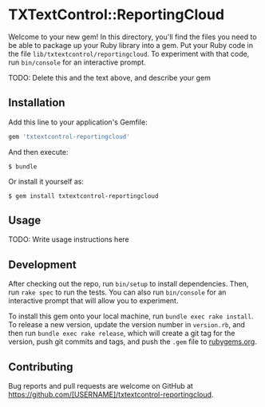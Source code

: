 # TXTextControl::ReportingCloud

Welcome to your new gem! In this directory, you'll find the files you need to be able to package up your Ruby library into a gem. Put your Ruby code in the file `lib/txtextcontrol/reportingcloud`. To experiment with that code, run `bin/console` for an interactive prompt.

TODO: Delete this and the text above, and describe your gem

## Installation

Add this line to your application's Gemfile:

```ruby
gem 'txtextcontrol-reportingcloud'
```

And then execute:

    $ bundle

Or install it yourself as:

    $ gem install txtextcontrol-reportingcloud

## Usage

TODO: Write usage instructions here

## Development

After checking out the repo, run `bin/setup` to install dependencies. Then, run `rake spec` to run the tests. You can also run `bin/console` for an interactive prompt that will allow you to experiment.

To install this gem onto your local machine, run `bundle exec rake install`. To release a new version, update the version number in `version.rb`, and then run `bundle exec rake release`, which will create a git tag for the version, push git commits and tags, and push the `.gem` file to [rubygems.org](https://rubygems.org).

## Contributing

Bug reports and pull requests are welcome on GitHub at https://github.com/[USERNAME]/txtextcontrol-reportingcloud.

